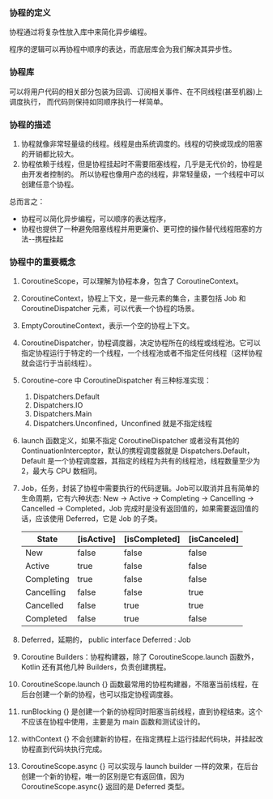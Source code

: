 ### 协程的定义
协程通过将复杂性放入库中来简化异步编程。

程序的逻辑可以再协程中顺序的表达，而底层库会为我们解决其异步性。

### 协程库
可以将用户代码的相关部分包装为回调、订阅相关事件、在不同线程(甚至机器)上调度执行，
而代码则保持如同顺序执行一样简单。

### 协程的描述
1. 协程就像非常轻量级的线程。线程是由系统调度的。线程的切换或现成的阻塞的开销都比较大。
2. 协程依赖于线程，但是协程挂起时不需要阻塞线程，几乎是无代价的，协程是由开发者控制的。
所以协程也像用户态的线程，非常轻量级，一个线程中可以创建任意个协程。

总而言之： 
- 协程可以简化异步编程，可以顺序的表达程序，
- 协程也提供了一种避免阻塞线程并用更廉价、更可控的操作替代线程阻塞的方法--携程挂起

### 协程中的重要概念
1. CoroutineScope，可以理解为协程本身，包含了 CoroutineContext。
2. CoroutineContext，协程上下文，是一些元素的集合，主要包括 Job 和 CoroutineDispatcher 元素，可以代表一个协程的场景。
3. EmptyCoroutineContext，表示一个空的协程上下文。
4. CoroutineDispatcher，协程调度器，决定协程所在的线程或线程池。它可以指定协程运行于特定的一个线程，一个线程池或者不指定任何线程（这样协程就会运行于当前线程）。
5. Coroutine-core 中 CoroutineDispatcher 有三种标准实现：
    1. Dispatchers.Default
    2. Dispatchers.IO
    3. Dispatchers.Main
    4. Dispatchers.Unconfined，Unconfined 就是不指定线程
6. launch 函数定义，如果不指定 CoroutineDispatcher 或者没有其他的 ContinuationInterceptor，默认的携程调度器就是 Dispatchers.Default，Default 是一个协程调度器，其指定的线程为共有的线程池，线程数量至少为 2，最大与 CPU 数相同。
7. Job，任务，封装了协程中需要执行的代码逻辑。Job可以取消并且有简单的生命周期，它有六种状态: New -> Active -> Completing -> Cancelling -> Cancelled -> Completed，Job 完成时是没有返回值的，如果需要返回值的话，应该使用 Deferred，它是 Job 的子类。

   |State|[isActive]|[isCompleted]|[isCanceled]|
   |----|----|----|----|
   |New|false|false|false|
   |Active|true|false|false|
   |Completing|true|false|false|
   |Cancelling|false|false|true|
   |Cancelled|false|true|true|
   |Completed|false|true|false|

8. Deferred，延期的， public interface Deferred<out T> : Job
9. Coroutine Builders：协程构建器，除了 CoroutineScope.launch 函数外，Kotlin 还有其他几种 Builders，负责创建携程。
10. CoroutineScope.launch {} 函数最常用的协程构建器，不阻塞当前线程，在后台创建一个新的协程，也可以指定协程调度器。
11. runBlocking {} 是创建一个新的协程同时阻塞当前线程，直到协程结束。这个不应该在协程中使用，主要是为 main 函数和测试设计的。
12. withContext {} 不会创建新的协程，在指定携程上运行挂起代码块，并挂起改协程直到代码块执行完成。 
13. CoroutineScope.async {} 可以实现与 launch builder 一样的效果，在后台创建一个新的协程，唯一的区别是它有返回值，因为 CoroutineScope.async{} 返回的是 Deferred 类型。